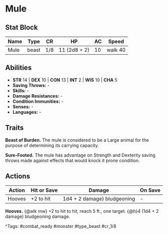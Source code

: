 # Mule

## Stat Block

| Name | Type | CR | HP | AC | Speed |
|------|------|----|----|----|-------|
| Mule | beast | 1/8 | 11 (2d8 + 2) | 10 | walk 40 |

## Abilities

- **STR** 14 | **DEX** 10 | **CON** 13 | **INT** 2 | **WIS** 10 | **CHA** 5
- **Saving Throws:** -  
- **Skills:** -  
- **Damage Resistances:** -  
- **Condition Immunities:** -  
- **Senses:** -  
- **Languages:** -

## Traits

**Beast of Burden.** The mule is considered to be a Large animal for the purpose of determining its carrying capacity.

**Sure-Footed.** The mule has advantage on Strength and Dexterity saving throws made against effects that would knock it prone condition.


## Actions

| Action | Hit or Save | Damage | On Save |
|--------|--------------|--------|----------|
| Hooves | +2 to hit | 1d4 + 2 damage) bludgeoning | - |

**Hooves.** {@atk mw} +2 to hit to hit, reach 5 ft., one target. {@h}4 (1d4 + 2 damage) bludgeoning damage.


^Tags: #combat_ready #monster #type_beast #cr_1/8